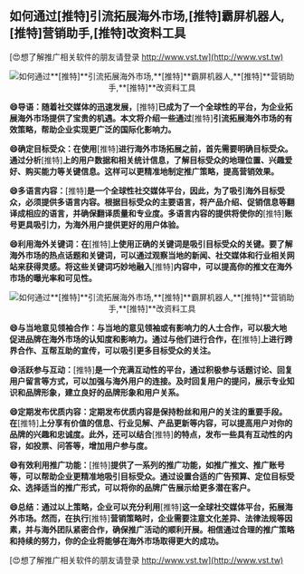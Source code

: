 ## **如何通过**[推特]**引流拓展海外市场,**[推特]**霸屏机器人,**[推特]**营销助手,**[推特]**改资料工具**

[😍想了解推广相关软件的朋友请登录 http://www.vst.tw](http://www.vst.tw)

 <center><img src="https://vst.tw/MP4/tuiguang/png/3.png" alt="如何通过**[推特]**引流拓展海外市场,**[推特]**霸屏机器人,**[推特]**营销助手,**[推特]**改资料工具"></center>

**😄导语：随着社交媒体的迅速发展，**[推特]**已成为了一个全球性的平台，为企业拓展海外市场提供了宝贵的机遇。本文将介绍一些通过**[推特]**引流拓展海外市场的有效策略，帮助企业实现更广泛的国际化影响力。**

**😄确定目标受众：在使用**[推特]**进行海外市场拓展之前，首先需要明确目标受众。通过分析**[推特]**上的用户数据和相关统计信息，了解目标受众的地理位置、兴趣爱好、购买能力等关键信息。这样可以更精准地制定推广策略，提高营销效果。**

**😄多语言内容：**[推特]**是一个全球性社交媒体平台，因此，为了吸引海外目标受众，必须提供多语言内容。根据目标受众的主要语言，将产品介绍、促销信息等翻译成相应的语言，并确保翻译质量和专业度。多语言内容的提供将使你的**[推特]**账号更具吸引力，为海外用户提供更好的用户体验。**

**😄利用海外关键词：在**[推特]**上使用正确的关键词是吸引目标受众的关键。要了解海外市场的热点话题和关键词，可以通过观察当地的新闻、社交媒体和行业相关网站来获得灵感。将这些关键词巧妙地融入**[推特]**内容中，可以提高你的推文在海外市场的曝光率和可见性。**

 <center><img src="https://vst.tw/MP4/tuiguang/png/2.png" alt="如何通过**[推特]**引流拓展海外市场,**[推特]**霸屏机器人,**[推特]**营销助手,**[推特]**改资料工具"></center>

**😄与当地意见领袖合作：与当地的意见领袖或有影响力的人士合作，可以极大地促进品牌在海外市场的认知度和影响力。通过与他们进行合作，在**[推特]**上进行跨界合作、互帮互助的宣传，可以吸引更多目标受众的关注。**

**😄活跃参与互动：**[推特]**是一个充满互动性的平台，通过积极参与话题讨论、回复用户留言等方式，可以加强与海外用户的连接。及时回复用户的提问，展示专业知识和品牌形象，建立良好的品牌形象和用户关系。**

**😄定期发布优质内容：定期发布优质内容是保持粉丝和用户的关注的重要手段。在**[推特]**上分享有价值的信息、行业见解、产品更新等内容，可以提高用户对你的品牌的兴趣和忠诚度。此外，还可以结合**[推特]**的特点，发布一些具有互动性的内容，如投票、问答等，增加用户参与度。**

**😄有效利用推广功能：**[推特]**提供了一系列的推广功能，如推广推文、推广账号等，可以帮助企业更精准地吸引目标受众。通过设置合适的广告预算、定位目标受众、选择适当的推广形式，可以将你的品牌广告展示给更多潜在客户。**

**😄总结：通过以上策略，企业可以充分利用**[推特]**这一全球社交媒体平台，拓展海外市场。然而，在执行**[推特]**营销策略时，企业需要注意文化差异、法律法规等因素，并与海外团队紧密合作，确保推广活动的顺利开展。相信通过合理的推广策略和持续的努力，你的企业将能够在海外市场取得更大的成功。**

[😍想了解推广相关软件的朋友请登录 http://www.vst.tw](http://www.vst.tw)



